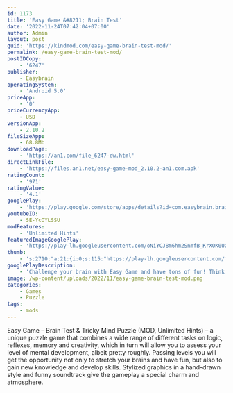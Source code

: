 ```yaml
---
id: 1173
title: 'Easy Game &#8211; Brain Test'
date: '2022-11-24T07:42:04+07:00'
author: Admin
layout: post
guid: 'https://kindmod.com/easy-game-brain-test-mod/'
permalink: /easy-game-brain-test-mod/
postIDCopy:
    - '6247'
publisher:
    - Easybrain
operatingSystem:
    - 'Android 5.0'
priceApp:
    - '0'
priceCurrencyApp:
    - USD
versionApp:
    - 2.10.2
fileSizeApp:
    - 68.8Mb
downloadPage:
    - 'https://an1.com/file_6247-dw.html'
directLinkFile:
    - 'https://files.an1.net/easy-game-mod_2.10.2-an1.com.apk'
ratingCount:
    - '971'
ratingValue:
    - '4.1'
googlePlay:
    - 'https://play.google.com/store/apps/details?id=com.easybrain.brain.test.easy.game'
youtubeID:
    - SE-YcOYLSSU
modFeatures:
    - 'Unlimited Hints'
featuredImageGooglePlay:
    - 'https://play-lh.googleusercontent.com/oNiYCJ8m6hm2SnmfB_KrXOK0UzFZLMUhXa9Sd6WznwuT57Gzo6dLAsaeMuoZ5vqS_Mc'
thumb:
    - 's:2710:"a:21:{i:0;s:115:"https://play-lh.googleusercontent.com/f-q_J5ZlBD6vRxUmDx1a8sFRPXXSLJX4TlGGTXVhc556eitHNvWFTbkgD7ARYTM4hn8=w526-h296";i:1;s:115:"https://play-lh.googleusercontent.com/DPAKsBXcI4nVU1awr7u3qIP8DBj0ZFgohS_NlCJM7pDuSGAPMMiXRjl80drOKplOK6Q=w526-h296";i:2;s:114:"https://play-lh.googleusercontent.com/VklutpgQSG55A38dsUCGNIYJS7ZRLWSbLopKiNBxZri-JVIT79M3IaW10kEO_UH_1w=w526-h296";i:3;s:116:"https://play-lh.googleusercontent.com/0LwZcUqcaQ632nVJAtwZkcuOAfyjvrQuislDdr9u-cd0HJ9km4z6sCy_iQbbMzioncep=w526-h296";i:4;s:115:"https://play-lh.googleusercontent.com/ytEBNZoMDf0RfwTgvqNiR6UBbh8yravO9HkNoIlcVVCQmxfwLFsa8mVZTNkyinosU0A=w526-h296";i:5;s:115:"https://play-lh.googleusercontent.com/yIZmGZcN2Nxvhs15TOkpdw362jzyCKJctL-J5UdgPfh3_escZv7ORroM4UqLrNmc7EU=w526-h296";i:6;s:115:"https://play-lh.googleusercontent.com/pBMINxIKy_OqTouCuOax8GI3TJ7LuVVzLSDLze_07HR23KbU2js9doFydgYR7AMkdHQ=w526-h296";i:7;s:115:"https://play-lh.googleusercontent.com/2lrxocOh48zklEZuv2mnNK6Vot69BN98FGmsMeJV2WCLMcm3zMM2QML3279ODGeiGmg=w526-h296";i:8;s:116:"https://play-lh.googleusercontent.com/t7rIMVDX6qTmxZDtuzz1FVJeIu3QbSa8pCeEm-OqptN5qk7yUvFfX-FD6rQqJ1J-1B6S=w526-h296";i:9;s:115:"https://play-lh.googleusercontent.com/OYYIz9haDyQKN851TM6EuvIqr2sGOL2-WLcknlGgSbDN3lJVh5ajtK-5rhltjqNiCXk=w526-h296";i:10;s:115:"https://play-lh.googleusercontent.com/pFjivQgMIWkiKGQKcf6gV-Fea1VI7BrZQdHMYKFYlkTK5UL1DT37v2-JeGHpVZVz0SQ=w526-h296";i:11;s:116:"https://play-lh.googleusercontent.com/hlAzlmDm6_PntTddaqTG9yrKvkG8YQLq6jFA9pFvs8PkzHYh8WzwDcbxDseETYLDznbn=w526-h296";i:12;s:115:"https://play-lh.googleusercontent.com/DVxDF6kMdLL704mmux0wJ6nCm8RYfAlsdLqTiu-yystKwbOWJsygLj7xgxaA_fR8Bj0=w526-h296";i:13;s:116:"https://play-lh.googleusercontent.com/nyjGqMGKgwaLziajljwPxYjRZ6XvXPPUruzDwRDxxu4cmLM9O02i82mWVcONADKCzIGh=w526-h296";i:14;s:115:"https://play-lh.googleusercontent.com/tDjDotzjZgv-CDDEtozGID5FuQkf5KaTtAj8MjHzmPyqZERmaATE9Cfcl4sDL2rfTGE=w526-h296";i:15;s:115:"https://play-lh.googleusercontent.com/BvXCVorOxJ9zQoMCoSFNgqqr8IRuf_If9K-oaPcjwOsSPLWjBwvVQ5XX8iD38bGTPPc=w526-h296";i:16;s:116:"https://play-lh.googleusercontent.com/7ZMUMPYjTDSzrEkx6c8mnE7QuPFar-uqwkQtcpGlvjUOrEtRojBIFd-pxwRlCQ373DNR=w526-h296";i:17;s:114:"https://play-lh.googleusercontent.com/lgFuGxIZvzst_-64nZPLKydeE_ORiHpyST4KN5leHwRDiJCCdZCf46Ize-6Oi21bMg=w526-h296";i:18;s:116:"https://play-lh.googleusercontent.com/G-9oTetMRemXnMdyJ30tEwSfxfl3CMl19wel0am1gg_y-WrY2ZM2ej7_bCFFHHSli8Hr=w526-h296";i:19;s:114:"https://play-lh.googleusercontent.com/z93MJiS_FJCHHTuD7Wbjpb-v1RFAvRU3cOAX2wXgO4Qr7F5NodkFcpSx-4q8JgeoWQ=w526-h296";i:20;s:116:"https://play-lh.googleusercontent.com/mMzq-X3Os2lyjg6WFSzoNs96TKomuxrCYQSWf2X5rLuz_-qwKu-_XNW1655z0h2N-cVY=w526-h296";}";'
googlePlayDescription:
    - 'Challenge your brain with Easy Game and have tons of fun! Think outside the box to make your grey cells work. Train your mind with the tricky riddles - prove that you’re the smartest!. Gain a new experience with Easy game, that offers funny puzzles and unexpected solutions. Test your brain, creative thinking, logic, memory and imagination. Apply common sense and focus on the details. Don’t solve the brain teasers in the ordinary way, some riddles really trick your brain!. Easy Game is a challenging and fun thinking game with multiple trivia puzzles and brain teasers. If you like to solve riddles, quiz games or logic puzzles, try this free brain test! Train your logic, memory, intelligence, problem-solving skills, and creativity.'
image: /wp-content/uploads/2022/11/easy-game-brain-test-mod.png
categories:
    - Games
    - Puzzle
tags:
    - mods
---
```


Easy Game – Brain Test &amp; Tricky Mind Puzzle (MOD, Unlimited Hints) – a unique puzzle game that combines a wide range of different tasks on logic, reflexes, memory and creativity, which in turn will allow you to assess your level of mental development, albeit pretty roughly. Passing levels you will get the opportunity not only to stretch your brains and have fun, but also to gain new knowledge and develop skills. Stylized graphics in a hand-drawn style and funny soundtrack give the gameplay a special charm and atmosphere.